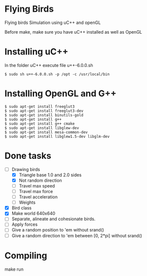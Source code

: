 Flying Birds
===========

Flying birds Simulation using uC++ and openGL

Before make, make sure you have uC++ installed as well as OpenGL

Installing uC++
===============

In the folder uC++ execute file u++-6.0.0.sh

	$ sudo sh u++-6.0.0.sh -p /opt -c /usr/local/bin

Installing OpenGL and G++
==================
	$ sudo apt-get install freeglut3
	$ sudo apt-get install freeglut3-dev 
	$ sudo apt-get install binutils-gold
	$ sudo apt-get install g++
	$ sudo apt-get install g++ cmake
	$ sudo apt-get install libglew-dev
	$ sudo apt-get install mesa-common-dev
	$ sudo apt-get install libglew1.5-dev libglm-dev

Done tasks
==================
- [ ] Drawing birds
	- [x] Triangle base 1.0 and 2.0 sides
	- [x] Not random direction
	- [ ] Travel max speed
	- [ ] Travel max force
	- [ ] Travel acceleration
 	- [ ] Weights
- [x] Bird class
- [x] Make world 640x640
- [ ] Separate, alineate and cohesionate birds.
- [ ] Apply forces
- [ ] Give a random position to 'em without srand() 
- [ ] Give a random direction to 'em between [0, 2*pi] without srand()

Compiling
==================
make run


